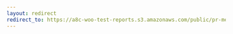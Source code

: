 ```yaml
---
layout: redirect
redirect_to: https://a8c-woo-test-reports.s3.amazonaws.com/public/pr-merge/39625/e2e/index.html
---
```

